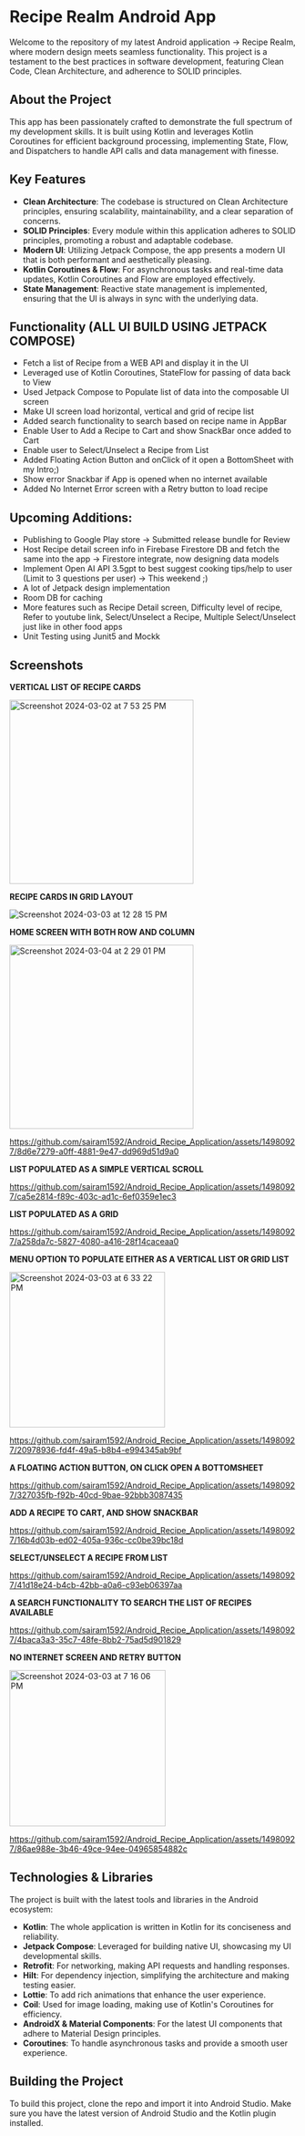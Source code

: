 # Recipe Realm Android App

Welcome to the repository of my latest Android application -> Recipe Realm, where modern design meets seamless functionality. This project is a testament to the best practices in software development, featuring Clean Code, Clean Architecture, and adherence to SOLID principles.

## About the Project

This app has been passionately crafted to demonstrate the full spectrum of my development skills. It is built using Kotlin and leverages Kotlin Coroutines for efficient background processing, implementing State, Flow, and Dispatchers to handle API calls and data management with finesse.

## Key Features

- **Clean Architecture**: The codebase is structured on Clean Architecture principles, ensuring scalability, maintainability, and a clear separation of concerns.
- **SOLID Principles**: Every module within this application adheres to SOLID principles, promoting a robust and adaptable codebase.
- **Modern UI**: Utilizing Jetpack Compose, the app presents a modern UI that is both performant and aesthetically pleasing.
- **Kotlin Coroutines & Flow**: For asynchronous tasks and real-time data updates, Kotlin Coroutines and Flow are employed effectively.
- **State Management**: Reactive state management is implemented, ensuring that the UI is always in sync with the underlying data.

## Functionality (ALL UI BUILD USING JETPACK COMPOSE)
- Fetch a list of Recipe from a WEB API and display it in the UI
- Leveraged use of Kotlin Coroutines, StateFlow for passing of data back to View
- Used Jetpack Compose to Populate list of data into the composable UI screen
- Make UI screen load horizontal, vertical and grid of recipe list
- Added search functionality to search based on recipe name in AppBar
- Enable User to Add a Recipe to Cart and show SnackBar once added to Cart
- Enable user to Select/Unselect a Recipe from List
- Added Floating Action Button and onClick of it open a BottomSheet with my Intro;)
- Show error Snackbar if App is opened when no internet available
- Added No Internet Error screen with a Retry button to load recipe

## Upcoming Additions:
- Publishing to Google Play store -> Submitted release bundle for Review
- Host Recipe detail screen info in Firebase Firestore DB and fetch the same into the app -> Firestore integrate, now designing data models
- Implement Open AI API 3.5gpt to best suggest cooking tips/help to user (Limit to 3 questions per user) -> This weekend ;)
- A lot of Jetpack design implementation
- Room DB for caching
- More features such as Recipe Detail screen, Difficulty level of recipe, Refer to youtube link, Select/Unselect a Recipe, Multiple Select/Unselect just like in other food apps
- Unit Testing using Junit5 and Mockk

## Screenshots

**VERTICAL LIST OF RECIPE CARDS**

<img width="323" alt="Screenshot 2024-03-02 at 7 53 25 PM" src="https://github.com/sairam1592/Android_Recipe_Application/assets/14980927/19ed87ad-8319-450d-8681-5cab8253ccc3">


**RECIPE CARDS IN GRID LAYOUT**

![Screenshot 2024-03-03 at 12 28 15 PM](https://github.com/sairam1592/Android_Recipe_Application/assets/14980927/b809df37-3aba-4fb7-8af1-3aad816492d0)


**HOME SCREEN WITH BOTH ROW AND COLUMN**

<img width="323" alt="Screenshot 2024-03-04 at 2 29 01 PM" src="https://github.com/sairam1592/Android_Recipe_Application/assets/14980927/f0d7a15b-61e0-4980-9764-fdfcf39c6d79">


https://github.com/sairam1592/Android_Recipe_Application/assets/14980927/8d6e7279-a0ff-4881-9e47-dd969d51d9a0




**LIST POPULATED AS A SIMPLE VERTICAL SCROLL**

https://github.com/sairam1592/Android_Recipe_Application/assets/14980927/ca5e2814-f89c-403c-ad1c-6ef0359e1ec3


**LIST POPULATED AS A GRID**

https://github.com/sairam1592/Android_Recipe_Application/assets/14980927/a258da7c-5827-4080-a416-28f14caceaa0


**MENU OPTION TO POPULATE EITHER AS A VERTICAL LIST OR GRID LIST**

<img width="273" alt="Screenshot 2024-03-03 at 6 33 22 PM" src="https://github.com/sairam1592/Android_Recipe_Application/assets/14980927/9ec11efe-f140-493c-996c-2542799f5c42">


https://github.com/sairam1592/Android_Recipe_Application/assets/14980927/20978936-fd4f-49a5-b8b4-e994345ab9bf


**A FLOATING ACTION BUTTON, ON CLICK OPEN A BOTTOMSHEET**

https://github.com/sairam1592/Android_Recipe_Application/assets/14980927/327035fb-f92b-40cd-9bae-92bbb3087435


**ADD A RECIPE TO CART, AND SHOW SNACKBAR**

https://github.com/sairam1592/Android_Recipe_Application/assets/14980927/16b4d03b-ed02-405a-936c-cc0be39bc18d


**SELECT/UNSELECT A RECIPE FROM LIST**

https://github.com/sairam1592/Android_Recipe_Application/assets/14980927/41d18e24-b4cb-42bb-a0a6-c93eb06397aa



**A SEARCH FUNCTIONALITY TO SEARCH THE LIST OF RECIPES AVAILABLE**

https://github.com/sairam1592/Android_Recipe_Application/assets/14980927/4baca3a3-35c7-48fe-8bb2-75ad5d901829


**NO INTERNET SCREEN AND RETRY BUTTON**

<img width="274" alt="Screenshot 2024-03-03 at 7 16 06 PM" src="https://github.com/sairam1592/Android_Recipe_Application/assets/14980927/2c9df395-5d63-44c3-a1f2-4f75211e9cdf">


https://github.com/sairam1592/Android_Recipe_Application/assets/14980927/86ae988e-3b46-49ce-94ee-04965854882c



## Technologies & Libraries

The project is built with the latest tools and libraries in the Android ecosystem:

- **Kotlin**: The whole application is written in Kotlin for its conciseness and reliability.
- **Jetpack Compose**: Leveraged for building native UI, showcasing my UI developmental skills.
- **Retrofit**: For networking, making API requests and handling responses.
- **Hilt**: For dependency injection, simplifying the architecture and making testing easier.
- **Lottie**: To add rich animations that enhance the user experience.
- **Coil**: Used for image loading, making use of Kotlin's Coroutines for efficiency.
- **AndroidX & Material Components**: For the latest UI components that adhere to Material Design principles.
- **Coroutines**: To handle asynchronous tasks and provide a smooth user experience.


## Building the Project

To build this project, clone the repo and import it into Android Studio. Make sure you have the latest version of Android Studio and the Kotlin plugin installed.
